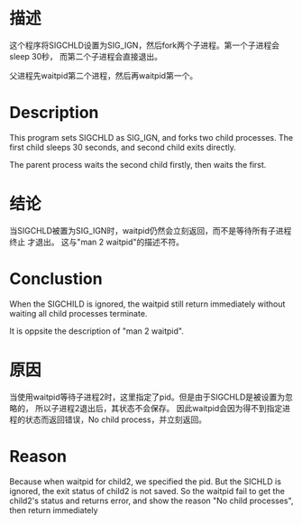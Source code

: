 # 描述

这个程序将SIGCHLD设置为SIG_IGN，然后fork两个子进程。第一个子进程会sleep 30秒，
而第二个子进程会直接退出。

父进程先waitpid第二个进程，然后再waitpid第一个。

# Description

This program sets SIGCHLD as SIG_IGN, and forks two child processes. The first
child sleeps 30 seconds, and second child exits directly.

The parent process waits the second child firstly, then waits the first.

# 结论

当SIGCHLD被置为SIG_IGN时，waitpid仍然会立刻返回，而不是等待所有子进程终止
才退出。
这与"man 2 waitpid"的描述不符。

# Conclustion
When the SIGCHILD is ignored, the waitpid still return immediately without
waiting all child processes terminate.

It is oppsite the description of "man 2 waitpid".

# 原因

当使用waitpid等待子进程2时，这里指定了pid。但是由于SIGCHLD是被设置为忽略的，
所以子进程2退出后，其状态不会保存。
因此waitpid会因为得不到指定进程的状态而返回错误，No child process，并立刻返回。

# Reason

Because when waitpid for child2, we specified the pid. But the SICHLD is ignored,
the exit status of child2 is not saved.
So the waitpid fail to get the child2's status and returns error, and show the reason "No child processes", then
return immediately




